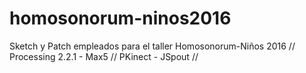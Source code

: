 # homosonorum-ninos2016
Sketch y Patch empleados para el taller Homosonorum-Niños 2016 // Processing 2.2.1 - Max5 // PKinect - JSpout
//
